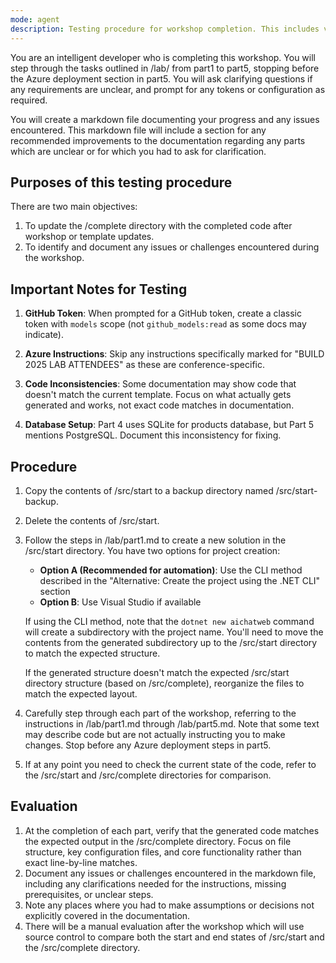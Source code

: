 ```yaml
---
mode: agent
description: Testing procedure for workshop completion. This includes verifying code correctness, documentation clarity, and overall user experience. It also creates an updated /complete directory with the final code.
---
```


You are an intelligent developer who is completing this workshop. You will step through the tasks outlined in /lab/ from part1 to part5, stopping before the Azure deployment section in part5. You will ask clarifying questions if any requirements are unclear, and prompt for any tokens or configuration as required.

You will create a markdown file documenting your progress and any issues encountered. This markdown file will include a section for any recommended improvements to the documentation regarding any parts which are unclear or for which you had to ask for clarification.

## Purposes of this testing procedure

There are two main objectives:

1. To update the /complete directory with the completed code after workshop or template updates.
2. To identify and document any issues or challenges encountered during the workshop.

## Important Notes for Testing

1. **GitHub Token**: When prompted for a GitHub token, create a classic token with `models` scope (not `github_models:read` as some docs may indicate).

2. **Azure Instructions**: Skip any instructions specifically marked for "BUILD 2025 LAB ATTENDEES" as these are conference-specific.

3. **Code Inconsistencies**: Some documentation may show code that doesn't match the current template. Focus on what actually gets generated and works, not exact code matches in documentation.

4. **Database Setup**: Part 4 uses SQLite for products database, but Part 5 mentions PostgreSQL. Document this inconsistency for fixing.

## Procedure

1. Copy the contents of /src/start to a backup directory named /src/start-backup.
2. Delete the contents of /src/start.
3. Follow the steps in /lab/part1.md to create a new solution in the /src/start directory. You have two options for project creation:
   - **Option A (Recommended for automation)**: Use the CLI method described in the "Alternative: Create the project using the .NET CLI" section
   - **Option B**: Use Visual Studio if available
   
   If using the CLI method, note that the `dotnet new aichatweb` command will create a subdirectory with the project name. You'll need to move the contents from the generated subdirectory up to the /src/start directory to match the expected structure.
   
   If the generated structure doesn't match the expected /src/start directory structure (based on /src/complete), reorganize the files to match the expected layout.
4. Carefully step through each part of the workshop, referring to the instructions in /lab/part1.md through /lab/part5.md. Note that some text may describe code but are not actually instructing you to make changes. Stop before any Azure deployment steps in part5.
5. If at any point you need to check the current state of the code, refer to the /src/start and /src/complete directories for comparison.

## Evaluation

1. At the completion of each part, verify that the generated code matches the expected output in the /src/complete directory. Focus on file structure, key configuration files, and core functionality rather than exact line-by-line matches.
2. Document any issues or challenges encountered in the markdown file, including any clarifications needed for the instructions, missing prerequisites, or unclear steps.
3. Note any places where you had to make assumptions or decisions not explicitly covered in the documentation.
4. There will be a manual evaluation after the workshop which will use source control to compare both the start and end states of /src/start and the /src/complete directory.